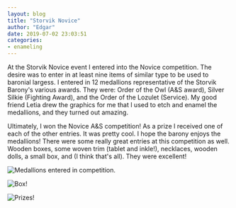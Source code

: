 ```yaml
---
layout: blog
title: "Storvik Novice"
author: "Edgar"
date: 2019-07-02 23:03:51
categories:
- enameling
---
```


At the Storvik Novice event I entered into the Novice competition. The desire was to enter in at least nine items of similar type to be used to baronial largess. I entered in 12 medallions representative of the Storvik Barony's various awards. They were: Order of the Owl (A&S award), Silver Silkie (Fighting Award), and the Order of the Lozulet (Service). My good friend Letia drew the graphics for me that I used to etch and enamel the medallions, and they turned out amazing.

Ultimately, I won the Novice A&S competition! As a prize I received one of each of the other entries. It was pretty cool. I hope the barony enjoys the medallions!
There were some really great entries at this competition as well. Wooden boxes, some woven trim (tablet and inkle!), necklaces, wooden dolls, a small box, and  (I think that's all). They were excellent!

![Medallions entered in competition.](https://i.imgur.com/rXbqCUv.png)

![Box!](https://i.imgur.com/O7MXfLr.png)

![Prizes!](https://i.imgur.com/iZL9P4r.jpg)